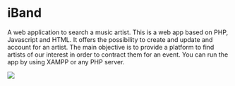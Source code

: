 # iBand
A web application to search a music artist.
This is a web app based on PHP, Javascript and HTML. It offers the possibility to create and update and account for an artist.
The main objective is to provide a platform to find artists of our interest in order to contract them for an event. 
You can run the app by using XAMPP or any PHP server.

<img src="https://drive.google.com/uc?id=0BzaJRqJTRouFcnA0ZVY3Ml93Z2M"/>

